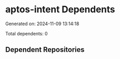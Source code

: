 # aptos-intent Dependents

Generated on: 2024-11-09 13:14:18

Total dependents: 0

## Dependent Repositories

